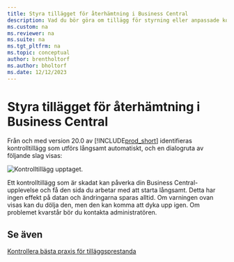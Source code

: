 ```yaml
---
title: Styra tillägget för återhämtning i Business Central
description: Vad du bör göra om tillägg för styrning eller anpassade kontroller ger nedsatt funktionalitet i Business Central.
ms.custom: na
ms.reviewer: na
ms.suite: na
ms.tgt_pltfrm: na
ms.topic: conceptual
author: brentholtorf
ms.author: bholtorf
ms.date: 12/12/2023
---
```


# <a name="control-add-in-resiliency-in-business-central"></a>Styra tillägget för återhämtning i Business Central

Från och med version 20.0 av [!INCLUDE[prod_short](includes/prod_short.md)] identifieras kontrolltillägg som utförs långsamt automatiskt, och en dialogruta av följande slag visas:

![Kontrolltillägg upptaget.](media/controladdin-resiliency.png "Kontrolltillägg upptaget.")

Ett kontrolltillägg som är skadat kan påverka din Business Central-upplevelse och få den sida du arbetar med att starta långsamt. Detta har ingen effekt på datan och ändringarna sparas alltid. Om varningen ovan visas kan du dölja den, men den kan komma att dyka upp igen. Om problemet kvarstår bör du kontakta administratören.

## <a name="see-also"></a>Se även
[Kontrollera bästa praxis för tilläggsprestanda](/dynamics365/business-central/dev-itpro/developer/devenv-control-addin-bestpractices)  
